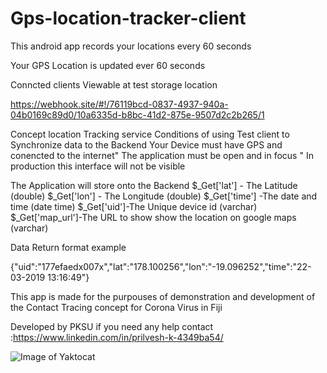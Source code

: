 # Gps-location-tracker-client
This android app records your locations every 60 seconds


Your GPS Location is updated ever 60 seconds

Conncted clients Viewable at test storage location

 https://webhook.site/#!/76119bcd-0837-4937-940a-04b0169c89d0/10a6335d-b8bc-41d2-875e-9507d2c2b265/1
 
Concept location Tracking service
Conditions of using Test client to Synchronize data to the Backend 
Your Device must have GPS and conencted to the internet"
The application must be open and in focus "
In production this interface will not be visible


The Application will store onto the Backend
$_Get['lat'] - The Latitude (double)
$_Get['lon'] - The Longitude (double)
$_Get['time'] -The date and time (date time) 
$_Get['uid']-The Unique device id (varchar)
$_Get['map_url']-The URL to show show the location on google maps (varchar)

Data Return format example

{\"uid\":\"177efaedx007x\",\"lat\":\"178.100256\",\"lon\":\"-19.096252\",\"time\":\"22-03-2019 13:16:49\"}

This app is made for the purpouses of demonstration and development of the Contact Tracing concept for Corona Virus in Fiji

Developed by PKSU  if you need any help contact :https://www.linkedin.com/in/prilvesh-k-4349ba54/







![Image of Yaktocat](https://octodex.github.com/images/privateinvestocat.jpg)

